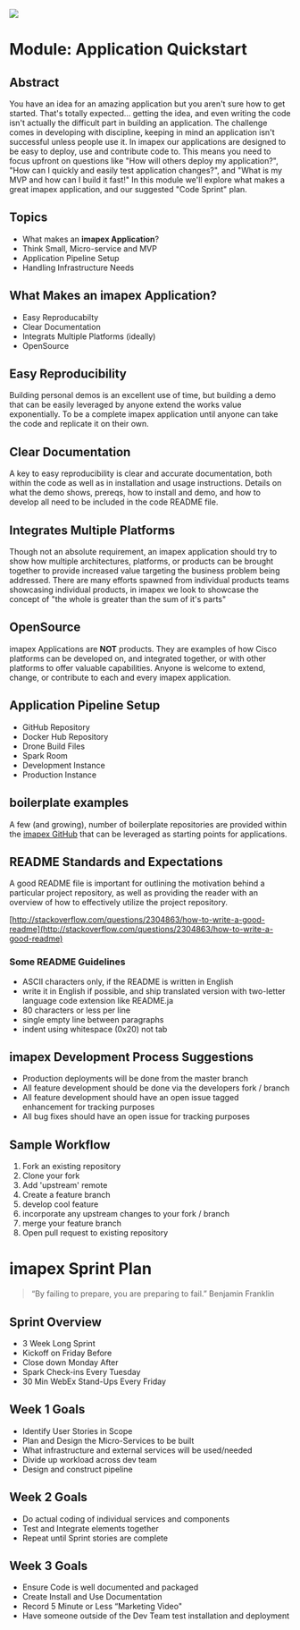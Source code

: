 [item]: # (slide)

![](http://imapex.io/images/imapex_standing_text_sm.png)

# Module: Application Quickstart

[item]: # (/slide)

## Abstract 

You have an idea for an amazing application but you aren't sure how to get started.  That's totally expected... getting the idea, and even writing the code isn't actually the difficult part in building an application.  The challenge comes in developing with discipline, keeping in mind an application isn't successful unless people use it.  In imapex our applications are designed to be easy to deploy, use and contribute code to.  This means you need to focus upfront on questions like "How will others deploy my application?", "How can I quickly and easily test application changes?", and "What is my MVP and how can I build it fast!"  In this module we'll explore what makes a great imapex application, and our suggested "Code Sprint" plan.  

[item]: # (slide)

## Topics

* What makes an **imapex Application**?
* Think Small, Micro-service and MVP
* Application Pipeline Setup
* Handling Infrastructure Needs

[item]: # (/slide)

[item]: # (slide)
## What Makes an imapex Application?

* Easy Reproducabilty
* Clear Documentation
* Integrats Multiple Platforms (ideally)
* OpenSource 

[item]: # (/slide)

[item]: # (slide)

## Easy Reproducibility

Building personal demos is an excellent use of time, but building a demo that can be easily leveraged by anyone extend the works value exponentially.  To be a complete imapex application until anyone can take the code and replicate it on their own.  

[item]: # (/slide)

[item]: # (slide)

## Clear Documentation 

A key to easy reproducibility is clear and accurate documentation, both within the code as well as in installation and usage instructions.  Details on what the demo shows, prereqs, how to install and demo, and how to develop all need to be included in the code README file.  

[item]: # (/slide)

[item]: # (slide)

## Integrates Multiple Platforms 

Though not an absolute requirement, an imapex application should try to show how multiple architectures, platforms, or products can be brought together to provide increased value targeting the business problem being addressed.  There are many efforts spawned from individual products teams showcasing individual products, in imapex we look to showcase the concept of "the whole is greater than the sum of it's parts" 

[item]: # (/slide)

[item]: # (slide)

## OpenSource

imapex Applications are **NOT** products.  They are examples of how Cisco platforms can be developed on, and integrated together, or with other platforms to offer valuable capabilities.  Anyone is welcome to extend, change, or contribute to each and every imapex application.  

[item]: # (/slide)

[item]: # (slide)

## Application Pipeline Setup

* GitHub Repository
* Docker Hub Repository 
* Drone Build Files
* Spark Room
* Development Instance
* Production Instance

[item]: # (/slide)

[item]: # (slide)

## boilerplate examples

A few (and growing), number of boilerplate repositories are provided within the [imapex GitHub](https://github.com/imapex?utf8=✓&query=boilerplate) that can be leveraged as starting points for applications.  

[item]: # (/slide)

[item]: # (slide)

## README Standards and Expectations

A good README file is important for outlining the motivation behind a particular project repository, as well as providing the reader with an overview of how to effectively utilize the project repository.

[http://stackoverflow.com/questions/2304863/how-to-write-a-good-readme](http://stackoverflow.com/questions/2304863/how-to-write-a-good-readme)

[item]: # (/slide)

[item]: # (slide)

### Some README Guidelines

* ASCII characters only, if the README is written in English
* write it in English if possible, and ship translated version with two-letter
  language code extension like README.ja
* 80 characters or less per line
* single empty line between paragraphs
* indent using whitespace (0x20) not tab

[item]: # (/slide)

[item]: # (slide)

## imapex Development Process Suggestions

* Production deployments will be done from the master branch
* All feature development should be done via the developers fork / branch
* All feature development should have an open issue tagged enhancement for tracking purposes
* All bug fixes should have an open issue for tracking purposes

[item]: # (/slide)

[item]: # (slide)

## Sample Workflow

1. Fork an existing repository
2. Clone your fork
3. Add 'upstream' remote
4. Create a feature branch
5. develop cool feature
6. incorporate any upstream changes to your fork / branch
7. merge your feature branch
8. Open pull request to existing repository

[item]: # (/slide)

[item]: # (slide)

# imapex Sprint Plan

[item]: # (/slide)

[item]: # (slide)

> “By failing to prepare, you are preparing to fail.” Benjamin Franklin

[item]: # (/slide)

[item]: # (slide)

## Sprint Overview

* 3 Week Long Sprint
* Kickoff on Friday Before 
* Close down Monday After
* Spark Check-ins Every Tuesday
* 30 Min WebEx Stand-Ups Every Friday

[item]: # (/slide)

[item]: # (slide)

## Week 1 Goals

* Identify User Stories in Scope
* Plan and Design the Micro-Services to be built
* What infrastructure and external services will be used/needed
* Divide up workload across dev team
* Design and construct pipeline

[item]: # (/slide)

[item]: # (slide)

## Week 2 Goals

* Do actual coding of individual services and components
* Test and Integrate elements together
* Repeat until Sprint stories are complete

[item]: # (/slide)

[item]: # (slide)

## Week 3 Goals

* Ensure Code is well documented and packaged
* Create Install and Use Documentation
* Record 5 Minute or Less “Marketing Video"
* Have someone outside of the Dev Team test installation and deployment

[item]: # (/slide)
